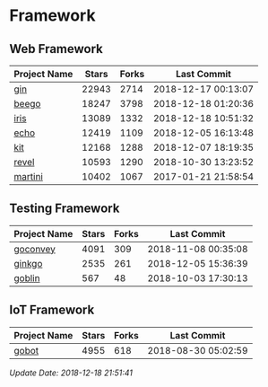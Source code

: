 # Framework

## Web Framework

| Project Name | Stars | Forks | Last Commit |
| ------------ | ----- | ----- | ----------- |
| [gin](https://github.com/gin-gonic/gin) | 22943 | 2714 | 2018-12-17 00:13:07 |
| [beego](https://github.com/astaxie/beego) | 18247 | 3798 | 2018-12-18 01:20:36 |
| [iris](https://github.com/kataras/iris) | 13089 | 1332 | 2018-12-18 10:51:32 |
| [echo](https://github.com/labstack/echo) | 12419 | 1109 | 2018-12-05 16:13:48 |
| [kit](https://github.com/go-kit/kit) | 12168 | 1288 | 2018-12-07 18:19:35 |
| [revel](https://github.com/revel/revel) | 10593 | 1290 | 2018-10-30 13:23:52 |
| [martini](https://github.com/go-martini/martini) | 10402 | 1067 | 2017-01-21 21:58:54 |

## Testing Framework

| Project Name | Stars | Forks | Last Commit |
| ------------ | ----- | ----- | ----------- |
| [goconvey](https://github.com/smartystreets/goconvey) | 4091 | 309 | 2018-11-08 00:35:08 |
| [ginkgo](https://github.com/onsi/ginkgo) | 2535 | 261 | 2018-12-05 15:36:39 |
| [goblin](https://github.com/franela/goblin) | 567 | 48 | 2018-10-03 17:30:13 |

## IoT Framework

| Project Name | Stars | Forks | Last Commit |
| ------------ | ----- | ----- | ----------- |
| [gobot](https://github.com/hybridgroup/gobot) | 4955 | 618 | 2018-08-30 05:02:59 |

*Update Date: 2018-12-18 21:51:41*